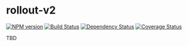 # rollout-v2 
[![NPM version][npm-image]][npm-url] [![Build Status][travis-image]][travis-url] [![Dependency Status][daviddm-url]][daviddm-image] [![Coverage Status][coveralls-image]][coveralls-url]

TBD

[npm-url]: https://npmjs.org/package/rollout-v2
[npm-image]: https://badge.fury.io/js/rollout-v2.svg
[travis-url]: https://travis-ci.org/ainsleyc/rollout-v2
[travis-image]: https://travis-ci.org/ainsleyc/rollout-v2.svg?branch=master
[daviddm-url]: https://david-dm.org/ainsleyc/rollout-v2.svg?theme=shields.io
[daviddm-image]: https://david-dm.org/ainsleyc/rollout-v2
[coveralls-url]: https://coveralls.io/r/ainsleyc/rollout-v2
[coveralls-image]: https://coveralls.io/repos/ainsleyc/rollout-v2/badge.png
